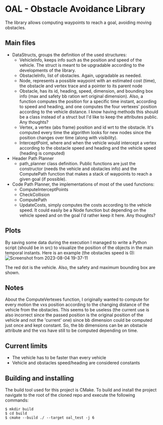# OAL - Obstacle Avoidance Library
The library allows computing waypoints to reach a goal, avoiding moving obstacles.

## Main files
- DataStructs, groups the definition of the used structures:
    - VehicleInfo, keeps info such as the position and speed of the vehicle. The struct is meant to be upgradable according to the developments of the library.
    - ObstacleInfo, list of obstacles. Again, upgradable as needed.
    - Node, represents a possible waypoint with an estimated cost (time), the obstacle and vertex trace and a pointer to its parent node
    - Obstacle, has its id, heading, speed, dimension, and bounding box info (max and safety bb ration wrt original dimension). Also, a function computes the position for a specific time instant, according to speed and heading, and one computes the four vertexes' position according to the vehicle distance. I know having methods this should be a class instead of a struct but I'd like to keep the attributes public. Any thoughts?
    - Vertex, a vertex (abs frame) position and id wrt to the obstacle. It's computed every time the algorithm looks for new nodes since the position changes over time (along with visibility).
    - InterceptPoint, where and when the vehicle would intercept a vertex according to the obstacle speed and heading and the vehicle speed (heading is computed)
- Header Path Planner
    - path_planner class definition. Public functions are just the constructor (needs the vehicle and obstacles info) and the ComputePath function that makes a stack of waypoints to reach a given goal (if possible).
- Code Path Planner, the implementations of most of the used functions:
    - ComputeInterceptPoints
    - CheckCollision
    - ComputePath
    - UpdateCosts, simply computes the costs according to the vehicle speed. It could easily be a Node function but depending on the vehicle speed and on the goal I'd rather keep it here. Any thoughts?

## Plots
By saving some data during the execution I managed to write a Python script (should be in src) to visualize the position of the objects in the main temporal instants. Here is an example (the obstacles speed is 0):
![Screenshot from 2023-08-04 19-37-11](https://github.com/SamueleD98/oal/assets/28822110/49a516e2-9ec3-45a8-9d1b-cb6d716a0168)

The red dot is the vehicle. Also, the safety and maximum bounding box are shown.


## Notes
About the ComputeVertexes function, I originally wanted to compute for every motion the vxs position according to the changing distance of the vehicle from the obstacles. This seems to be useless (the current use is also incorrect since the passed position is the original position of the vehicle and not the 'current' one) since bb dimension could be computed just once and kept constant. So, the bb dimensions can be an obstacle attribute and the vxs have still to be computed depending on time.

## Current limits

- The vehicle has to be faster than every vehicle
- Vehicle and obstacles speed/heading are considered constants


## Building and installing

The build tool used for this project is CMake. To build and install the project navigate to the root of the cloned repo and execute the following commands:

    $ mkdir build
    $ cd build
    $ cmake --build ./ --target oal_test -j 6

